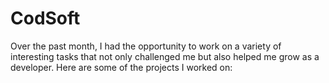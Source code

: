 # CodSoft
Over the past month, I had the opportunity to work on a variety of interesting tasks that not only challenged me but also helped me grow as a developer. Here are some of the projects I worked on:
